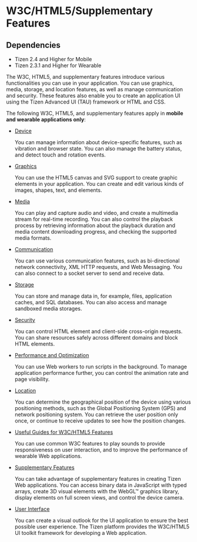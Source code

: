 # W3C/HTML5/Supplementary Features

## Dependencies

- Tizen 2.4 and Higher for Mobile
- Tizen 2.3.1 and Higher for Wearable 

The W3C, HTML5, and supplementary features introduce various functionalities you can use in your application. You can use graphics, media, storage, and location features, as well as manage communication and security. These features also enable you to create an application UI using the Tizen Advanced UI (TAU) framework or HTML and CSS.

The following W3C, HTML5, and supplementary features apply in **mobile and wearable applications only**:

- [Device](./w3c/device/device-guide-w.md)	

  You can manage information about device-specific features, such as vibration and browser state. You can also manage the battery status, and detect touch and rotation events.
- [Graphics](./w3c/graphics/graphics-guide-w.md)

  You can use the HTML5 canvas and SVG support to create graphic elements in your application. You can create and edit various kinds of images, shapes, text, and elements.

- [Media](./w3c/media/media-guide-w.md)

  You can play and capture audio and video, and create a multimedia stream for real-time recording. You can also control the playback process by retrieving information about the playback duration and media content downloading progress, and checking the supported media formats.

- [Communication](./w3c/communication/comm_guide_w.htm)

  You can use various communication features, such as bi-directional network connectivity, XML HTTP requests, and Web Messaging. You can also connect to a socket server to send and receive data.

- [Storage](./w3c/storage/storage-guide-w.md)

  You can store and manage data in, for example, files, application caches, and SQL databases. You can also access and manage sandboxed media storages.

- [Security](./w3c/security/security-guide-w.md)

  You can control HTML element and client-side cross-origin requests. You can share resources safely across different domains and block HTML elements.

- [Performance and Optimization](./w3c/perf_opt/performance-guide-w.md)

  You can use Web workers to run scripts in the background. To manage application performance further, you can control the animation rate and page visibility.

- [Location](./w3c/location/location-guide-w.md)

  You can determine the geographical position of the device using various positioning methods, such as the Global Positioning System (GPS) and network positioning system. You can retrieve the user position only once, or continue to receive updates to see how the position changes.

- [Useful Guides for W3C/HTML5 Features](./w3c/useful/useful-guide-w.md)

  You can use common W3C features to play sounds to provide responsiveness on user interaction, and to improve the performance of wearable Web applications.

- [Supplementary Features](./w3c/supplement/supplement-guide-w.md)

  You can take advantage of supplementary features in creating Tizen Web applications. You can access binary data in JavaScript with typed arrays, create 3D visual elements with the WebGL™ graphics library, display elements on full screen views, and control the device camera.

- [User Interface](./w3c/ui/ui-guide-w.md)

  You can create a visual outlook for the UI application to ensure the best possible user experience. The Tizen platform provides the W3C/HTML5 UI toolkit framework for developing a Web application.